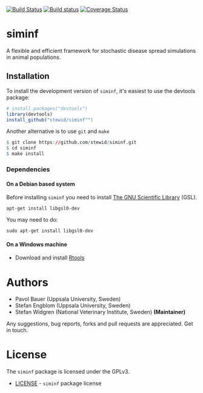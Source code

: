 [![Build Status](https://travis-ci.org/stewid/siminf.svg)](https://travis-ci.org/stewid/siminf)
[![Build status](https://ci.appveyor.com/api/projects/status/pe68xiu1anxvet2n?svg=true)](https://ci.appveyor.com/project/stewid/siminf)
[![Coverage Status](https://coveralls.io/repos/stewid/siminf/badge.svg?branch=master)](https://coveralls.io/r/stewid/siminf?branch=master)

# siminf

A flexible and efficient framework for stochastic disease spread
simulations in animal populations.

## Installation

To install the development version of `siminf`, it's easiest to use
the devtools package:

```r
# install.packages("devtools")
library(devtools)
install_github("stewid/siminf"")
```

Another alternative is to use `git` and `make`

```r
$ git clone https://github.com/stewid/siminf.git
$ cd siminf
$ make install
```

### Dependencies

#### On a Debian based system

Before installing `siminf` you need to install
[The GNU Scientific Library](http://www.gnu.org/software/gsl/) (GSL).

```
apt-get install libgsl0-dev
```

You may need to do:
```
sudo apt-get install libgsl0-dev
```

#### On a Windows machine

* Download and install
  [Rtools](http://cran.r-project.org/bin/windows/Rtools/)

# Authors

* Pavol Bauer (Uppsala University, Sweden)
* Stefan Engblom (Uppsala University, Sweden)
* Stefan Widgren (National Veterinary Institute, Sweden) **(Maintainer)**

Any suggestions, bug reports, forks and pull requests are
appreciated. Get in touch.

# License

The `siminf` package is licensed under the GPLv3.

- [LICENSE](LICENSE) - `siminf` package license
